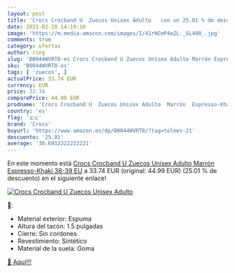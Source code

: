 ```yaml
---
layout: post
title: 'Crocs Crocband U  Zuecos Unisex Adulto   con un 25.01 % de descuento'
date: 2021-02-28 14:19:10
image: 'https://m.media-amazon.com/images/I/41rNCmP4eZL._SL400_.jpg'
comments: true
category: ofertas
author: ring
slug: 'B0044WVRT8-es Crocs Crocband U Zuecos Unisex Adulto Marrón Espresso-...'
sku: 'B0044WVRT8-es'
tags: [ 'zuecos', ]
actualPrice: 33.74 EUR
currency: EUR
price: 33.74
comparePrice: 44.99 EUR
prodname: 'Crocs Crocband U  Zuecos Unisex Adulto  Marrón  Espresso-Khaki   38-39 EU'
country: 'es'
flag: '🇪🇸'
brand: 'Crocs'
buyurl: 'https://www.amazon.es/dp/B0044WVRT8/?tag=tolees-21'
descuento: '25.01'
average: '30.6912222222221'
---
```


En este momento está [Crocs Crocband U  Zuecos Unisex Adulto  Marrón  Espresso-Khaki   38-39 EU](https://www.amazon.es/dp/B0044WVRT8/?tag=tolees-21) a 33.74 EUR (original: 44.99 EUR) (25.01 %  de descuento) en el siguiente enlace!

[![Crocs Crocband U  Zuecos Unisex Adulto  ](https://m.media-amazon.com/images/I/41rNCmP4eZL._SL400_.jpg)](https://www.amazon.es/dp/B0044WVRT8/?tag=tolees-21)

🔎:

- Material exterior: Espuma
- Altura del tacón: 1.5 pulgadas
- Cierre: Sin cordones
- Revestimiento: Sintético
- Material de la suela: Goma

[🛒 Aquí!!!](https://www.amazon.es/dp/B0044WVRT8/?tag=tolees-21)
